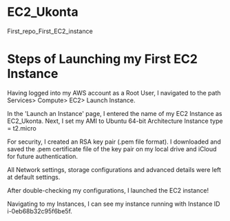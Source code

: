 # EC2_Ukonta
First_repo_First_EC2_instance

# Steps of Launching my First EC2 Instance
Having logged into my AWS account as a Root User, I navigated to the path Services> Compute> EC2> Launch Instance.

In the 'Launch an Instance' page, I entered the name of my EC2 Instance as EC2_Ukonta.
Next, I set my AMI to Ubuntu 64-bit Architecture
Instance type = t2.micro

For security, I created an RSA key pair (.pem file format).
I downloaded and saved the .pem certificate file of the key pair on my local drive and iCloud for future authentication.

All Network settings, storage configurations and advanced details were left at default settings.

After double-checking my configurations, I launched the EC2 instance!


Navigating to my Instances, I can see my instance running with Instance ID i-0eb68b32c95f6be5f.



